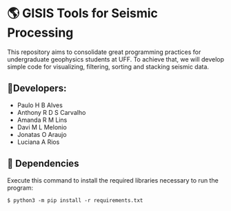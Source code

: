 # 🌎 GISIS Tools for Seismic Processing

This repository aims to consolidate great programming practices for undergraduate geophysics students at UFF. To achieve that, we will develop simple code for visualizing, filtering, sorting and stacking seismic data.

## 👤Developers:

- Paulo H B Alves
- Anthony R D S Carvalho
- Amanda R M Lins
- Davi M L Melonio
- Jonatas O Araujo
- Luciana A Rios


## 📖 Dependencies

Execute this command to install the required libraries necessary to run the program:

```
$ python3 -m pip install -r requirements.txt
```
